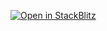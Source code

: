 [![Open in StackBlitz](https://developer.stackblitz.com/img/open_in_stackblitz.svg)](https://stackblitz.com/github/sven-pohl/wifikiller/tree/main)
